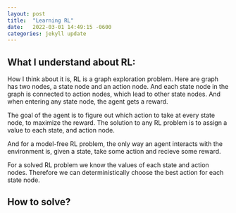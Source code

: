```yaml
---
layout: post
title:  "Learning RL"
date:   2022-03-01 14:49:15 -0600
categories: jekyll update
---
```


## What I understand about RL:

How I think about it is, RL is a graph exploration problem. Here are graph has
two nodes, a state node and an action node. And each state node in the graph is
connected to action nodes, which lead to other state nodes. And when entering
any state node, the agent gets a reward.

The goal of the agent is to figure out which action to take at every state node,
to maximize the reward. The solution to any RL problem is to assign a value to
each state, and action node.

And for a model-free RL problem, the only way an agent interacts with the
environment is, given a state, take some action and recieve some reward.

For a solved RL problem we know the values of each state and action nodes.
Therefore we can deterministically choose the best action for each state node.



## How to solve?
